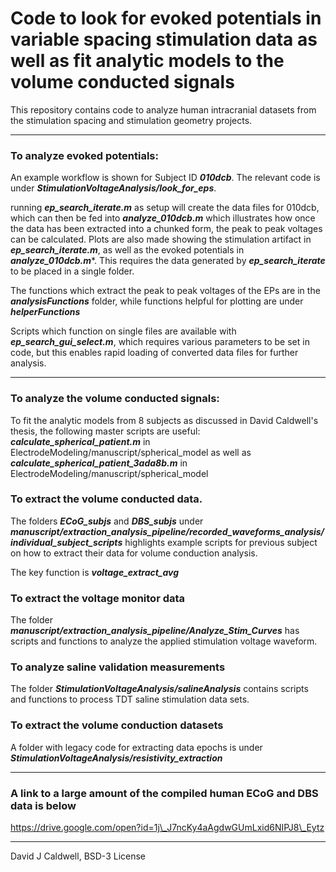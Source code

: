 # Code to look for evoked potentials in variable spacing stimulation data as well as fit analytic models to the volume conducted signals

This repository contains code to analyze human intracranial datasets from the stimulation spacing and stimulation geometry projects.

---

### To analyze evoked potentials:

An example workflow is shown for Subject ID ***010dcb***. The relevant code is under ***StimulationVoltageAnalysis/look_for_eps***.

running ***ep_search_iterate.m*** as setup will create the data files for 010dcb, which can then be fed into ***analyze_010dcb.m*** which illustrates how once the data has been extracted into a chunked form, the peak to peak voltages can be calculated. Plots are also made showing the stimulation artifact in ***ep_search_iterate.m***, as well as the evoked potentials in ***analyze_010dcb.m****. This requires the data generated by ***ep_search_iterate*** to be placed in a single folder.  

The functions which extract the peak to peak voltages of the EPs are in the ***analysisFunctions*** folder, while functions helpful for plotting are under ***helperFunctions***

Scripts which function on single files are available with ***ep_search_gui_select.m***, which requires various parameters to be set in code, but this enables rapid loading of converted data files for further analysis.

---

### To analyze the volume conducted signals:

To fit the analytic models from 8 subjects as discussed in David Caldwell's thesis, the following master scripts are useful:  ***calculate_spherical_patient.m*** in ElectrodeModeling/manuscript/spherical_model as well as
***calculate_spherical_patient_3ada8b.m*** in ElectrodeModeling/manuscript/spherical_model

### To extract the volume conducted data.

The folders ***ECoG_subjs*** and ***DBS_subjs*** under ***manuscript/extraction_analysis_pipeline/recorded_waveforms_analysis/individual_subject_scripts*** highlights example scripts for previous subject on how to extract their data for volume conduction analysis.

The key function is ***voltage_extract_avg***

### To extract the voltage monitor data

The folder ***manuscript/extraction_analysis_pipeline/Analyze_Stim_Curves*** has scripts and functions to analyze the applied stimulation voltage waveform.


### To analyze saline validation measurements

The folder ***StimulationVoltageAnalysis/salineAnalysis*** contains scripts and functions to process TDT saline stimulation data sets.

### To extract the volume conduction datasets

A folder with legacy code for extracting data epochs is under ***StimulationVoltageAnalysis/resistivity_extraction***

---
### A link to a large amount of the compiled human ECoG and DBS data is below

https://drive.google.com/open?id=1j\_J7ncKy4aAgdwGUmLxid6NIPJ8\_Eytz

---

David J Caldwell, BSD-3 License
